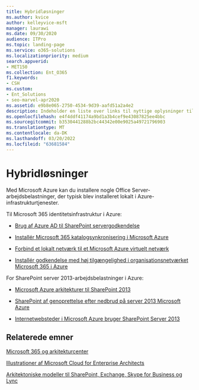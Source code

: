 ```yaml
---
title: Hybridløsninger
ms.author: kvice
author: kelleyvice-msft
manager: laurawi
ms.date: 09/30/2020
audience: ITPro
ms.topic: landing-page
ms.service: o365-solutions
ms.localizationpriority: medium
search.appverid:
- MET150
ms.collection: Ent_O365
f1.keywords:
- CSH
ms.custom:
- Ent_Solutions
- seo-marvel-apr2020
ms.assetid: e9b8e065-2750-4534-9d39-aafd51a2a4e2
description: Indeholder en liste over links til nyttige oplysninger til installation Office serverarbejdsbelastninger i Microsoft Azure.
ms.openlocfilehash: e4f4ddf41174a9bd1a3b4cef9e43087825ee4bbc
ms.sourcegitcommit: b3530441288b2bc44342e00e9025a49721796903
ms.translationtype: MT
ms.contentlocale: da-DK
ms.lasthandoff: 03/20/2022
ms.locfileid: "63681584"
---
```

# <a name="hybrid-solutions"></a>Hybridløsninger

Med Microsoft Azure kan du installere nogle Office Server-arbejdsbelastninger, der typisk blev installeret lokalt i Azure-infrastrukturtjenester.
  
Til Microsoft 365 identitetsinfrastruktur i Azure:

- [Brug af Azure AD til SharePoint servergodkendelse](/azure/active-directory/saas-apps/sharepoint-on-premises-tutorial)

- [Installér Microsoft 365 katalogsynkronisering i Microsoft Azure](deploy-microsoft-365-directory-synchronization-dirsync-in-microsoft-azure.md)
  
- [Forbind et lokalt netværk til et Microsoft Azure virtuelt netværk](connect-an-on-premises-network-to-a-microsoft-azure-virtual-network.md)
    
- [Installér godkendelse med høj tilgængelighed i organisationsnetværket Microsoft 365 i Azure](deploy-high-availability-federated-authentication-for-microsoft-365-in-azure.md)
    
For SharePoint server 2013-arbejdsbelastninger i Azure:
  
- [Microsoft Azure arkitekturer til SharePoint 2013](microsoft-azure-architectures-for-sharepoint-2013.md)
    
- [SharePoint af genoprettelse efter nedbrud på server 2013 Microsoft Azure](sharepoint-server-2013-disaster-recovery-in-microsoft-azure.md)
    
- [Internetwebsteder i Microsoft Azure bruger SharePoint Server 2013](internet-sites-in-microsoft-azure-using-sharepoint-server-2013.md)
  
  
## <a name="related-topics"></a>Relaterede emner

[Microsoft 365 og arkitekturcenter](../solutions/index.yml)
  
[Illustrationer af Microsoft Cloud for Enterprise Architects](../solutions/cloud-architecture-models.md)
  
[Arkitektoniske modeller til SharePoint, Exchange, Skype for Business og Lync](architectural-models-for-sharepoint-exchange-skype-for-business-and-lync.md)